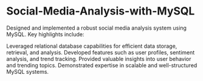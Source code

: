 # Social-Media-Analysis-with-MySQL
Designed and implemented a robust social media analysis system using MySQL. Key highlights include:

Leveraged relational database capabilities for efficient data storage, retrieval, and analysis.
Developed features such as user profiles, sentiment analysis, and trend tracking.
Provided valuable insights into user behavior and trending topics.
Demonstrated expertise in scalable and well-structured MySQL systems.
